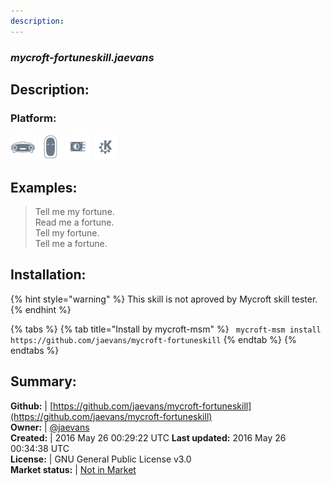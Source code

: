 ```yaml
---
description: 
---
```


### _mycroft-fortuneskill.jaevans_  
## Description:  
  
### Platform:  
 ![Mark I](../.gitbook/assets/mark-1-icon.png)  ![Mark II](../.gitbook/assets/mark-2-icon.png)  ![Picroft](../.gitbook/assets/picroft-icon.png)  ![plasmoid](../.gitbook/assets/kde.png)   
  
## Examples:  
> Tell me my fortune.  
> Read me a fortune.  
> Tell my fortune.  
> Tell me a fortune.  
  
## Installation:  
{% hint style="warning" %}
This skill is not aproved by Mycroft skill tester.
{% endhint %}
    
{% tabs %}
{% tab title="Install by mycroft-msm" %}
``` mycroft-msm install https://github.com/jaevans/mycroft-fortuneskill```
{% endtab %}
  {% endtabs %}
    
## Summary:  
**Github:** | [https://github.com/jaevans/mycroft-fortuneskill](https://github.com/jaevans/mycroft-fortuneskill)  
**Owner:** | [@jaevans](https://github.com/jaevans)  
**Created:** | 2016 May 26 00:29:22 UTC  **Last updated:** 2016 May 26 00:34:38 UTC  
**License:** | GNU General Public License v3.0  
**Market status:** | [Not in Market](https://market.mycroft.ai/skill/)  
